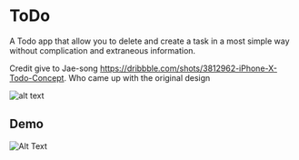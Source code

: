 # ToDo
A Todo app that allow you to delete and create a task in a most simple way without complication and extraneous information.

Credit give to Jae-song https://dribbble.com/shots/3812962-iPhone-X-Todo-Concept. Who came up with the original design

![alt text](https://cdn1.imggmi.com/uploads/2019/7/5/49c0983bd841e9f9deb863f48de0c3ed-full.png)

## Demo
![Alt Text](https://media.giphy.com/media/lmpRpTtaxZaUWbFVL5/giphy.gif)
